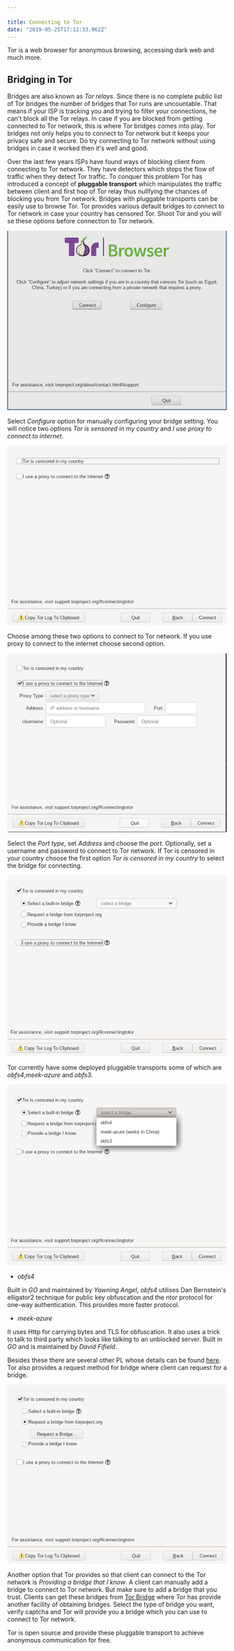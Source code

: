 ```yaml
---

title: Connecting to Tor 
date: "2019-05-25T17:12:33.962Z"
---
```


Tor is a web browser for anonymous browsing, accessing dark web and much more.

## Bridging in Tor
Bridges are also known as *Tor relays*. Since there is no complete public list of Tor bridges the number of bridges that Tor runs are uncountable. That means if your ISP is tracking you and trying to filter your connections, he can't block all the Tor relays. In case if you are blocked from getting connected to Tor network, this is where Tor bridges comes into play. Tor bridges not only helps you to connect to Tor network but it keeps your privacy safe and secure. Do try connecting to Tor network without using bridges in case it worked then it's well and good.

Over the last few years ISPs have found ways of blocking client from connecting to Tor network. They have detectors which stops the flow of traffic when they detect Tor traffic. To conquer this problem Tor has introduced a concept of **pluggable transport** which manipulates the traffic between client and first hop of Tor relay thus nullfying the chances of blocking you from Tor network.
Bridges with pluggable transports can be easily use to browse Tor. Tor provides various default bridges to connect to Tor network in case your country has censored Tor. Shoot Tor and you will se these options before connection to Tor network.

![Tor-default-image](./tor-default.png)

Select *Configure* option for manually configuring your bridge setting. You will notice two options *Tor is sensored in my country* and *I use proxy to connect to internet*.

![Tor-connect-options](./options.png)

Choose among these two options to connect to Tor network. If you use proxy to connect to the internet choose second option.

![Tor-connect-proxy-option](./proxy.png)

Select the *Port type*, set *Address* and choose the *port*. Optionally, set a username and password to connect to Tor network.
If Tor is censored in your country choose the first option *Tor is censored in my country* to select the bridge for connecting.

![Tor-censored](./sensor.png)

Tor currently have some deployed pluggable transports some of which are *obfs4*,*meek-azure* and *obfs3*.

![Tor-deafult-bridges](./default-bridge.png)

- *obfs4*

Built in *GO* and maintained by *Yawning Angel*, *obfs4* utilises Dan Bernstein's elligator2 technique for public key obfuscation and the ntor protocol for one-way authentication. This provides more faster protocol.

- *meek-azure*

It uses Http for carrying bytes and TLS for obfuscation. It also uses a trick to talk to third party which looks like talking to an unblocked server. Built in *GO* and is maintained by *David Fifield*.

Besides these there are several other PL whose details can be found [here](https://2019.www.torproject.org/docs/pluggable-transports.html.en). Tor also provides a request method for bridge where client can request for a bridge.

![Request-bridge](request-bridge.png)

Another option that Tor provides so that client can connect to the Tor network is *Providing a bridge that I know*. A client can manually add a bridge to connect to Tor network. But make sure to add a bridge that you trust. Clients can get these bridges from
[Tor Bridge](https://bridges.torproject.org/options) where Tor has provide another facility of obtaining bridges. Select the type of bridge you want, verify captcha and Tor will provide you a bridge which you can use to connect to Tor network.

Tor is open source and provide these pluggable transport to achieve anonymous communication for free. 
